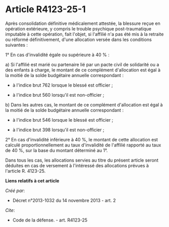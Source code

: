 # Article R4123-25-1

Après consolidation définitive médicalement attestée, la blessure reçue en opération extérieure, y compris le trouble
psychique post-traumatique imputable à cette opération, fait l'objet, si l'affilié n'a pas été mis à la retraite ou réformé
définitivement, d'une allocation versée dans les conditions suivantes : 

1° En cas d'invalidité égale ou supérieure à 40 % : 

a) Si l'affilié est marié ou partenaire lié par un pacte civil de solidarité ou a des enfants à charge, le montant de ce
complément d'allocation est égal à la moitié de la solde budgétaire annuelle correspondant :

- à l'indice brut 762 lorsque le blessé est officier ;

- à l'indice brut 560 lorsqu'il est non-officier ; 

b) Dans les autres cas, le montant de ce complément d'allocation est égal à la moitié de la solde budgétaire annuelle
correspondant :

- à l'indice brut 546 lorsque le blessé est officier ;

- à l'indice brut 398 lorsqu'il est non-officier ; 

2° En cas d'invalidité inférieure à 40 %, le montant de cette allocation est calculé proportionnellement au taux d'invalidité
de l'affilié rapporté au taux de 40 %, sur la base du montant déterminé au 1°. 

Dans tous les cas, les allocations servies au titre du présent article seront déduites en cas de versement à l'intéressé des
allocations prévues à l'article R. 4123-25.

**Liens relatifs à cet article**

_Créé par_:

  - Décret n°2013-1032 du 14 novembre 2013 - art. 2

_Cite_:

  - Code de la défense. - art. R4123-25
